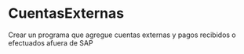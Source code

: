 # CuentasExternas
Crear un programa que agregue cuentas externas y pagos recibidos o efectuados afuera de SAP
